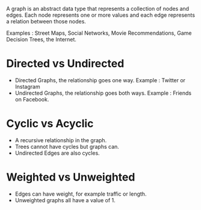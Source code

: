 A graph is an abstract data type that represents a collection of nodes and edges.
Each node represents one or more values and each edge represents a relation between those nodes.

Examples : Street Maps, Social Networks, Movie Recommendations, Game Decision Trees, the Internet.

# Directed vs Undirected
- Directed Graphs, the relationship goes one way. Example : Twitter or Instagram
- Undirected Graphs, the relationship goes both ways. Example : Friends on Facebook.

# Cyclic vs Acyclic
- A recursive relationship in the graph.
- Trees cannot have cycles but graphs can.
- Undirected Edges are also cycles.

# Weighted vs Unweighted
- Edges can have weight, for example traffic or length.
- Unweighted graphs all have a value of 1.